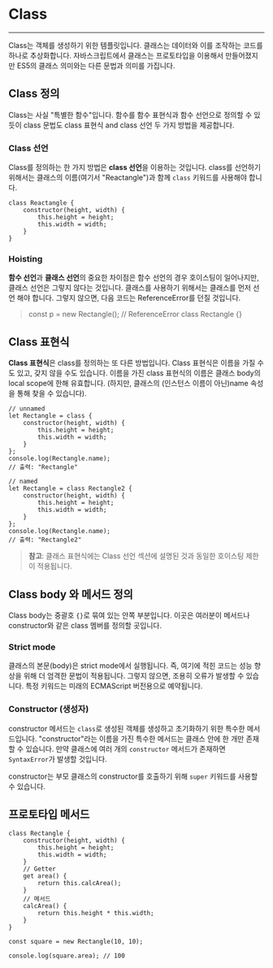 # Class

---

Class는 객체를 생성하기 위한 템플릿입니다. 클래스는 데이터와 이를 조작하는 코드를 하나로 추상화합니다. 자바스크립트에서 클래스는 프로토타입을 이용해서 만들어졌지만 ES5의 클래스 의미와는 다른 문법과 의미를 가집니다.

## Class 정의

Class는 사실 "특별한 함수"입니다. 함수를 함수 표현식과 함수 선언으로 정의할 수 있듯이 class 문법도 class 표현식 and class 선언 두 가지 방법을 제공합니다.

### Class 선언

Class를 정의하는 한 가지 방법은 **class 선언**을 이용하는 것입니다. class를 선언하기 위해서는 클래스의 이름(여기서 "Reactangle")과 함께 `class` 키워드를 사용해야 합니다.

```
class Reactangle {
    constructor(height, width) {
        this.height = height;
        this.width = width;
    }
}
```

### Hoisting

**함수 선언**과 **클래스 선언**의 중요한 차이점은 함수 선언의 경우 호이스팅이 일어나지만, 클래스 선언은 그렇지 않다는 것입니다. 클래스를 사용하기 위해서는 클래스를 먼저 선언 해야 합니다. 그렇지 않으면, 다음 코드는 ReferenceError를 던질 것입니다.

> const p = new Rectangle(); // ReferenceError
> class Rectangle {}

## Class 표현식

**Class 표현식**은 class를 정의하는 또 다른 방법입니다. Class 표현식은 이름을 가질 수도 있고, 갖지 않을 수도 있습니다.
이름을 가진 class 표현식의 이름은 클래스 body의 local scope에 한해 유효합니다. (하지만, 클래스의 (인스턴스 이름이 아닌)name 속성을 통해 찾을 수 있습니다).

```
// unnamed
let Rectangle = class {
    constructor(height, width) {
        this.height = height;
        this.width = width;
    }
};
console.log(Rectangle.name);
// 출력: "Rectangle"

// named
let Rectangle = class Rectangle2 {
    constructor(height, width) {
        this.height = height;
        this.width = width;
    }
};
console.log(Rectangle.name);
// 출력: "Rectangle2"
```

> **참고**: 클래스 표현식에는 Class 선언 섹션에 설명된 것과 동일한 호이스팅 제한이 적용됩니다.

## Class body 와 메서드 정의

Class body는 중괄호 `{}`로 묶여 있는 안쪽 부분입니다. 이곳은 여러분이 메서드나 constructor와 같은 class 멤버를 정의할 곳입니다.

### Strict mode

클래스의 본문(body)은 strict mode에서 실행됩니다. 즉, 여기에 적힌 코드는 성능 향상을 위해 더 엄격한 문법이 적용됩니다. 그렇지 않으면, 조용히 오류가 발생할 수 있습니다. 특정 키워드는 미래의 ECMAScript 버전용으로 예약됩니다.

### Constructor (생성자)

constructor 메서드는 `class`로 생성된 객체를 생성하고 초기화하기 위한 특수한 메서드입니다. "constructor"라는 이름을 가진 특수한 메서드는 클래스 안에 한 개만 존재할 수 있습니다. 만약 클래스에 여러 개의 `constructor` 메서드가 존재하면 `SyntaxError`가 발생할 것입니다.

constructor는 부모 클래스의 constructor를 호출하기 위해 `super` 키워드를 사용할 수 있습니다.

## 프로토타입 메서드

```
class Rectangle {
    constructor(height, width) {
        this.height = height;
        this.width = width;
    }
    // Getter
    get area() {
        return this.calcArea();
    }
    // 메서드
    calcArea() {
        return this.height * this.width;
    }
}

const square = new Rectangle(10, 10);

console.log(square.area); // 100
```
